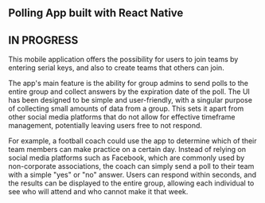 ## Polling App built with React Native
## IN PROGRESS
This mobile application offers the possibility for users to join teams by entering serial keys, and also to create teams that others can join.

The app's main feature is the ability for group admins to send polls to the entire group and collect answers by the expiration date of the poll. The UI has been designed to be simple and user-friendly, with a singular purpose of collecting small amounts of data from a group. This sets it apart from other social media platforms that do not allow for effective timeframe management, potentially leaving users free to not respond.

For example, a football coach could use the app to determine which of their team members can make practice on a certain day. Instead of relying on social media platforms such as Facebook, which are commonly used by non-corporate associations, the coach can simply send a poll to their team with a simple "yes" or "no" answer. Users can respond within seconds, and the results can be displayed to the entire group, allowing each individual to see who will attend and who cannot make it that week.

